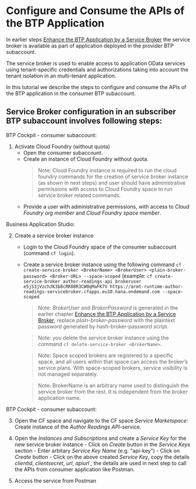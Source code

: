 # Configure and Consume the APIs of the BTP Application

In earlier steps [Enhance the BTP Application by a Service Broker](../Tutorials/71-Multi-Tenancy-Service-Broker.md) the service broker is available as part of application deployed in the provider BTP subaccount.

The service broker is used to enable access to application OData services using tenant-specific credentials and authorizations taking into account the tenant isolation in an multi-tenant application. 

In this tutorial we describe the steps to configure and consume the APIs of the BTP application in the consumer BTP subaccount.

## Service Broker configuration in an subscriber BTP subaccount involves following steps:

BTP Cockpit - consumer subaccount:

1. Activate Cloud Foundry (without quota)
    - Open the consumer subaccount.
    - Create an instance of Cloud Foundry without quota.
        > Note: Cloud Foundry instance is required to run the cloud foundry commands for the creation of service broker instance (as shown in next steps) and user should have administrative permissions with access to Cloud Foundry space to run service broker related commands.    
    - Provide a user with administrative permissions, with access to *Cloud Foundry org member* and *Cloud Foundry space member*.

Business Application Studio:

2. Create a service broker instance
    - Login to the Cloud Foundry space of the consumer subaccount (command `cf login`).
    - Create a service broker instance using the following command
    `cf create-service-broker <BrokerName> <BrokerUser> <plain-broker-password> <Broker-URL> --space-scoped` (example: `cf create-service-broker author-readings-api brokeruser e5jS3jVzchJK3b8cRR88R3CW0qMaFK7V https://armt-runtime-author-readings-servicebroker.cfapps.eu10.hana.ondemand.com --space-scoped`

        > Note: *BrokerUser* and *BrokerPassword* is generated in the earlier chapter [Enhance the BTP Application by a Service Broker](../Tutorials/71-Multi-Tenancy-Service-Broker.md); replace *plain-broker-password* with the plaintext password generated by hash-broker-password script.
        
        > Note: you delete the service broker instance using the command `cf delete-service-broker <BrokerName>`.

        > Note: Space scoped brokers are registered to a specific space, and all users within that space can access the broker’s service plans. With space-scoped brokers, service visibility is not managed separately.

        > Note: BrokerName is an arbitrary name used to distinguish the service broker from the rest. It is independent from the broker application name.

BTP Cockpit - consumer subaccount:

3. Open the CF space and navigate to the CF space *Service Marketspace*: Create instance of the *Author Readings API*-service.

4. Open the *Instances and Subscriptions* and create a *Service Key* for the new service broker instance
        - Click on *Create* button in the *Service Keys* section
        - Enter arbitary *Service Key Name* (e.g. "api-key")
        - Click on *Create* button
        - Click on the above created *Service Key*, copy the details *clientid*, *clientsecret*, *url*, *apiurl* , the details are used in next step to call the APIs from consumer application like Postman.

5. Access the service from Postman
